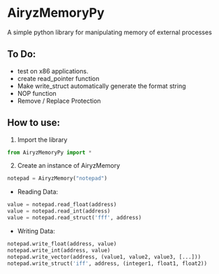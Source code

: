 # AiryzMemoryPy
A simple python library for manipulating memory of external processes

## To Do:
- test on x86 applications.
- create read_pointer function
- Make write_struct automatically generate the format string
- NOP function
- Remove / Replace Protection


## How to use:
1. Import the library
```py
from AiryzMemoryPy import *
```

2. Create an instance of AiryzMemory
```py
notepad = AiryzMemory("notepad")
```

- Reading Data:
```py
value = notepad.read_float(address)
value = notepad.read_int(address)
value = notepad.read_struct('fff', address)
```

- Writing Data:
```py
notepad.write_float(address, value)
notepad.write_int(address, value)
notepad.write_vector(address, (value1, value2, value3, [...]))
notepad.write_struct('iff', address, (integer1, float1, float2))
```
